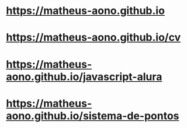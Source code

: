 # https://matheus-aono.github.io

# https://matheus-aono.github.io/cv

# https://matheus-aono.github.io/javascript-alura

# https://matheus-aono.github.io/sistema-de-pontos
